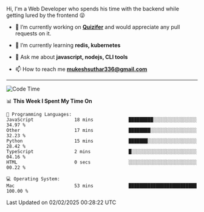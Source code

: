 Hi, I'm a Web Developer who spends his time with the backend while getting lured by the frontend 😜

- 🔭 I’m currently working on **[Quizifer](https://github.com/SutharMukesh/Quizifer/)** and would appreciate any pull requests on it.

- 🌱 I’m currently learning **redis, kubernetes**

- 💬 Ask me about **javascript, nodejs, CLI tools**

- 📫 How to reach me **mukeshsuthar336@gmail.com**

---
<!--START_SECTION:waka-->
![Code Time](http://img.shields.io/badge/Code%20Time-3%2C218%20hrs%2049%20mins-blue)

📊 **This Week I Spent My Time On** 

```text
💬 Programming Languages: 
JavaScript               18 mins             █████████░░░░░░░░░░░░░░░░   34.97 % 
Other                    17 mins             ████████░░░░░░░░░░░░░░░░░   32.23 % 
Python                   15 mins             ███████░░░░░░░░░░░░░░░░░░   28.42 % 
TypeScript               2 mins              █░░░░░░░░░░░░░░░░░░░░░░░░   04.16 % 
HTML                     0 secs              ░░░░░░░░░░░░░░░░░░░░░░░░░   00.22 % 

💻 Operating System: 
Mac                      53 mins             █████████████████████████   100.00 % 
```


 Last Updated on 02/02/2025 00:28:22 UTC
<!--END_SECTION:waka-->
